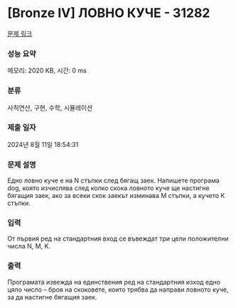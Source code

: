 # [Bronze IV] ЛОВНО КУЧЕ - 31282 

[문제 링크](https://www.acmicpc.net/problem/31282) 

### 성능 요약

메모리: 2020 KB, 시간: 0 ms

### 분류

사칙연산, 구현, 수학, 시뮬레이션

### 제출 일자

2024년 8월 11일 18:54:31

### 문제 설명

<p>Едно ловно куче е на N стъпки след бягащ заек. Напишете програма dog, която изчислява след колко скока ловното куче ще настигне бягащия заек, ако за всеки скок заекът изминава M стъпки, а кучето К стъпки.</p>

### 입력 

 <p>От първия ред на стандартния вход се въвеждат три цели положителни числа N, M, K.</p>

### 출력 

 <p>Програмата извежда на единствения ред на стандартния изход едно цяло число – броя на скоковете, които трябва да направи ловното куче, за да настигне бягащия заек.</p>

